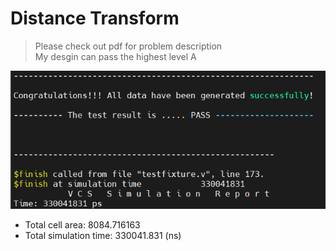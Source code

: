 # Distance Transform
> Please check out pdf for problem description  
> My desgin can pass the highest level A

![score](/ICC2017_Distance_Transform/pass.png)    
- Total cell area:                 8084.716163  
- Total simulation time:           330041.831 (ns)
